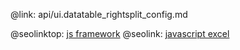@link: api/ui.datatable_rightsplit_config.md

@seolinktop: [js framework](https://webix.com)
@seolink: [javascript excel](https://webix.com/widget/excel_viewer/)